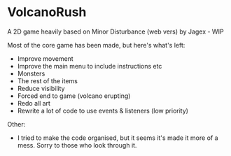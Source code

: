 # VolcanoRush
A 2D game heavily based on Minor Disturbance (web vers) by Jagex - WIP

Most of the core game has been made, but here's what's left:
- Improve movement
- Improve the main menu to include instructions etc
- Monsters
- The rest of the items
- Reduce visibility
- Forced end to game (volcano erupting)
- Redo all art
- Rewrite a lot of code to use events & listeners (low priority)

Other:
- I tried to make the code organised, but it seems it's made it more of a mess. Sorry to those who look through it.